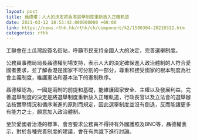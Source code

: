 ```yaml
---
layout: post
title: 聶德權：人大的決定將香港選舉制度重新放入正確軌道
date: 2021-03-12 18:53:42.000000000 +08:00
link: https://news.rthk.hk/rthk/ch/component/k2/1580304-20210312.htm
categories: rthk
---
```


工聯會在土瓜灣設簽名街站，呼籲市民支持全國人大的決定，完善選舉制度。

公務員事務局局長聶德權到場支持，表示人大的決定確保進入政治體制的人符合愛國者要求，並了解香港是國家不可分割的一部分，尊重和接受國家的根本制度為社會主義制度，維護憲法和基本法下的憲制秩序。

聶德權認為，一國是兩制的前提和基礎，能維護國家安全、主權以及發展利益。完善選舉制度的決定是將選舉制度重新放入正確軌道，行政長官以及立法會的選舉辦法按實際情況和循序漸進的原則而規定，因此選舉制度並沒有倒退，反而能讓更多有能力之士，願意加入政治體制。

至於愛國者治港的標準，會否要求公務員不得持有外國護照及BNO等，聶德權表示，對於各種完善制度的建議，會在有共識下進行討論。
